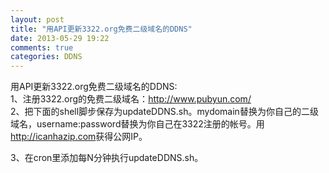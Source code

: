 ```yaml
---
layout: post
title: "用API更新3322.org免费二级域名的DDNS"
date: 2013-05-29 19:22
comments: true
categories: DDNS
---
```


用API更新3322.org免费二级域名的DDNS:  
1、注册3322.org的免费二级域名：<http://www.pubyun.com/>  
2、把下面的shell脚步保存为updateDDNS.sh。mydomain替换为你自己的二级域名，username:password替换为你自己在3322注册的帐号。用<http://icanhazip.com>获得公网IP。  
<script src="https://gist.github.com/xixitalk/5669646.js"></script>

3、在cron里添加每N分钟执行updateDDNS.sh。  
